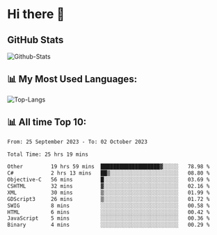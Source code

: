 # Hi there 👋

## GitHub Stats
![Github-Stats](https://github-readme-stats-sigma-five.vercel.app/api?username=ltorson&show_icons=true&theme=radical&count_private=true)

## 📊 My Most Used Languages:
![Top-Langs](https://github-readme-stats-sigma-five.vercel.app/api/top-langs/?username=LTorson&layout=compact&langs_count=10)

## 📊 All time Top 10:
<!--START_SECTION:waka-->

```txt
From: 25 September 2023 - To: 02 October 2023

Total Time: 25 hrs 19 mins

Other         19 hrs 59 mins  ███████████████████▓░░░░░   78.98 %
C#            2 hrs 13 mins   ██▒░░░░░░░░░░░░░░░░░░░░░░   08.80 %
Objective-C   56 mins         █░░░░░░░░░░░░░░░░░░░░░░░░   03.69 %
CSHTML        32 mins         ▓░░░░░░░░░░░░░░░░░░░░░░░░   02.16 %
XML           30 mins         ▒░░░░░░░░░░░░░░░░░░░░░░░░   01.99 %
GDScript3     26 mins         ▒░░░░░░░░░░░░░░░░░░░░░░░░   01.72 %
SWIG          8 mins          ░░░░░░░░░░░░░░░░░░░░░░░░░   00.58 %
HTML          6 mins          ░░░░░░░░░░░░░░░░░░░░░░░░░   00.42 %
JavaScript    5 mins          ░░░░░░░░░░░░░░░░░░░░░░░░░   00.36 %
Binary        4 mins          ░░░░░░░░░░░░░░░░░░░░░░░░░   00.29 %
```

<!--END_SECTION:waka-->

